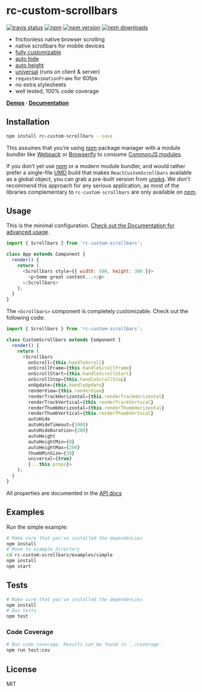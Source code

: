 rc-custom-scrollbars
=========================

[![travis status](https://travis-ci.com/lamhieu-vk/react-custom-scrollbars.svg?branch=master)](https://www.npmjs.com/package/rc-custom-scrollbars)
[![npm](https://img.shields.io/badge/npm-rc--custom--scrollbars-brightgreen.svg)]()
[![npm version](https://img.shields.io/npm/v/rc-custom-scrollbars.svg)](https://www.npmjs.com/package/rc-custom-scrollbars)
[![npm downloads](https://img.shields.io/npm/dm/rc-custom-scrollbars.svg)](https://www.npmjs.com/package/rc-custom-scrollbars)

* frictionless native browser scrolling
* native scrollbars for mobile devices
* [fully customizable](https://github.com/lamhieu-vk/react-custom-scrollbars/blob/master/docs/customization.md)
* [auto hide](https://github.com/lamhieu-vk/react-custom-scrollbars/blob/master/docs/usage.md#auto-hide)
* [auto height](https://github.com/lamhieu-vk/react-custom-scrollbars/blob/master/docs/usage.md#auto-height)
* [universal](https://github.com/lamhieu-vk/react-custom-scrollbars/blob/master/docs/usage.md#universal-rendering) (runs on client & server)
* `requestAnimationFrame` for 60fps
* no extra stylesheets
* well tested, 100% code coverage

**[Demos](http://malte-wessel.github.io/rc-custom-scrollbars/) · [Documentation](https://github.com/lamhieu-vk/react-custom-scrollbars/tree/master/docs)**

## Installation
```bash
npm install rc-custom-scrollbars --save
```

This assumes that you’re using [npm](http://npmjs.com/) package manager with a module bundler like [Webpack](http://webpack.github.io) or [Browserify](http://browserify.org/) to consume [CommonJS modules](http://webpack.github.io/docs/commonjs.html).

If you don’t yet use [npm](http://npmjs.com/) or a modern module bundler, and would rather prefer a single-file [UMD](https://github.com/umdjs/umd) build that makes `ReactCustomScrollbars` available as a global object, you can grab a pre-built version from [unpkg](https://unpkg.com/rc-custom-scrollbars@3.0.1/dist/rc-custom-scrollbars.js). We *don’t* recommend this approach for any serious application, as most of the libraries complementary to `rc-custom-scrollbars` are only available on [npm](http://npmjs.com/).

## Usage

This is the minimal configuration. [Check out the Documentation for advanced usage](https://github.com/lamhieu-vk/react-custom-scrollbars/tree/master/docs).

```javascript
import { Scrollbars } from 'rc-custom-scrollbars';

class App extends Component {
  render() {
    return (
      <Scrollbars style={{ width: 500, height: 300 }}>
        <p>Some great content...</p>
      </Scrollbars>
    );
  }
}
```

The `<Scrollbars>` component is completely customizable. Check out the following code:

```javascript
import { Scrollbars } from 'rc-custom-scrollbars';

class CustomScrollbars extends Component {
  render() {
    return (
      <Scrollbars
        onScroll={this.handleScroll}
        onScrollFrame={this.handleScrollFrame}
        onScrollStart={this.handleScrollStart}
        onScrollStop={this.handleScrollStop}
        onUpdate={this.handleUpdate}
        renderView={this.renderView}
        renderTrackHorizontal={this.renderTrackHorizontal}
        renderTrackVertical={this.renderTrackVertical}
        renderThumbHorizontal={this.renderThumbHorizontal}
        renderThumbVertical={this.renderThumbVertical}
        autoHide
        autoHideTimeout={1000}
        autoHideDuration={200}
        autoHeight
        autoHeightMin={0}
        autoHeightMax={200}
        thumbMinSize={30}
        universal={true}
        {...this.props}>
    );
  }
}
```

All properties are documented in the [API docs](https://github.com/lamhieu-vk/react-custom-scrollbars/blob/master/docs/API.md)

## Examples

Run the simple example:
```bash
# Make sure that you've installed the dependencies
npm install
# Move to example directory
cd rc-custom-scrollbars/examples/simple
npm install
npm start
```

## Tests
```bash
# Make sure that you've installed the dependencies
npm install
# Run tests
npm test
```

### Code Coverage
```bash
# Run code coverage. Results can be found in `./coverage`
npm run test:cov
```


## License

MIT
